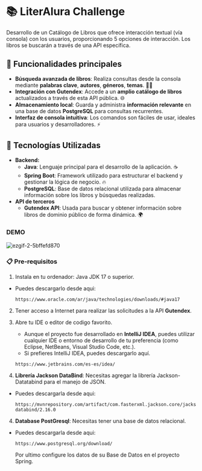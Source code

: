 # 📚 **LiterAlura Challenge**
Desarrollo de un Catálogo de Libros que ofrece interacción textual (vía consola) con los usuarios, proporcionando 5 opciones de interacción. Los libros se buscarán a través de una API específica.

## 🔑 **Funcionalidades principales**
- **Búsqueda avanzada de libros**: Realiza consultas desde la consola mediante **palabras clave**, **autores**, **géneros**, **temas**. 📖✨
- **Integración con Gutendex**: Accede a un **amplio catálogo de libros** actualizados a través de esta API pública. 🌐
- **Almacenamiento local**: Guarda y administra **información relevante** en una base de datos **PostgreSQL** para consultas recurrentes.
- **Interfaz de consola intuitiva**: Los comandos son fáciles de usar, ideales para usuarios y desarrolladores. ⚡

## 🔧 Tecnologías Utilizadas

- **Backend:**
  - **Java**: Lenguaje principal para el desarrollo de la aplicación. ☕
  - **Spring Boot**: Framework utilizado para estructurar el backend y gestionar la lógica de negocio. 🔥
  - **PostgreSQL**: Base de datos relacional utilizada para almacenar información sobre los libros y búsquedas realizadas.
- **API de terceros**
  - **Gutendex API**: Usada para buscar y obtener información sobre libros de dominio público de forma dinámica. 🌍

### DEMO
![ezgif-2-5bffefd870](https://github.com/user-attachments/assets/767c2805-0fde-403f-a7b6-d68c1bc29928)

### 📋 Pre-requisitos 
1. Instala en tu ordenador: Java JDK 17 o superior.

* Puedes descargarlo desde aqui:

  ```
  https://www.oracle.com/ar/java/technologies/downloads/#java17
  
  ```
  
2. Tener acceso a Internet para realizar las solicitudes a la API **Gutendex**.
3. Abre tu IDE o editor de codigo favorito.
   * Aunque el proyecto fue desarrollado en **IntelliJ IDEA**, puedes utilizar cualquier IDE o entorno de desarrollo de tu preferencia (como Eclipse, NetBeans, Visual Studio Code, etc.).
   * Si prefieres IntelliJ IDEA, puedes descargarlo aquí.
   
    ```
    https://www.jetbrains.com/es-es/idea/
    
    ```

4. **Librería Jackson DataBind**: Necesitas agregar la librería Jackson-Datatabind para el manejo de JSON.
* Puedes descargarla desde aqui:

  ```
  https://mvnrepository.com/artifact/com.fasterxml.jackson.core/jackson-databind/2.16.0

  ```

4. **Database PostGresql**: Necesitas tener una base de datos relacional.
* Puedes descargarla desde aqui:

  ```
  https://www.postgresql.org/download/

  ```

  Por ultimo configure los datos de su Base de Datos en el proyecto Spring.



